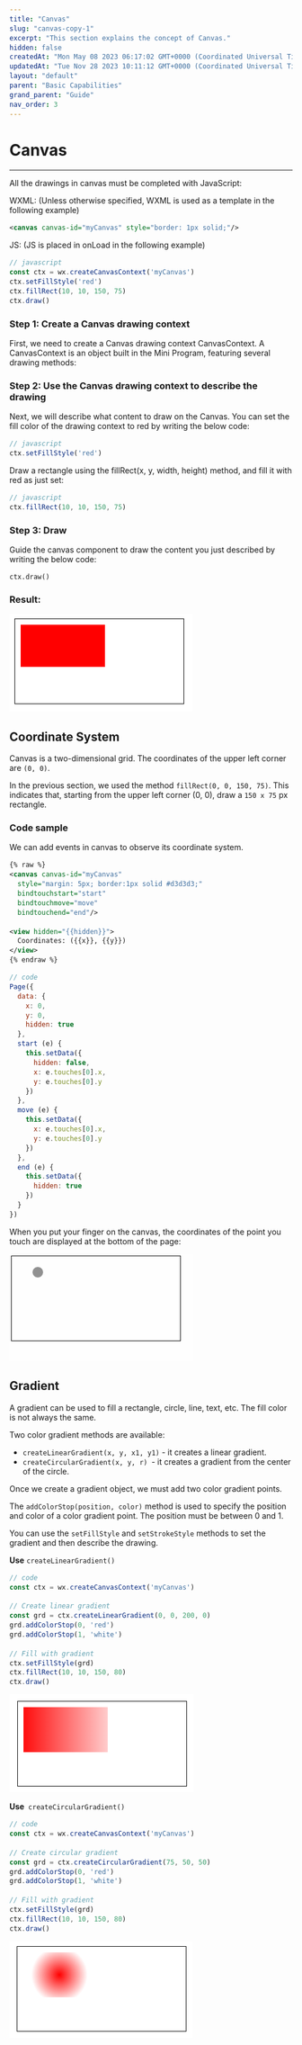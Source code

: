 ```yaml
---
title: "Canvas"
slug: "canvas-copy-1"
excerpt: "This section explains the concept of Canvas."
hidden: false
createdAt: "Mon May 08 2023 06:17:02 GMT+0000 (Coordinated Universal Time)"
updatedAt: "Tue Nov 28 2023 10:11:12 GMT+0000 (Coordinated Universal Time)"
layout: "default"
parent: "Basic Capabilities"
grand_parent: "Guide"
nav_order: 3
---
```

# Canvas 
*** 
All the drawings in canvas must be completed with JavaScript:

WXML: (Unless otherwise specified, WXML is used as a template in the following example)

```xml
<canvas canvas-id="myCanvas" style="border: 1px solid;"/>
```

JS: (JS is placed in onLoad in the following example)

```javascript
// javascript
const ctx = wx.createCanvasContext('myCanvas')
ctx.setFillStyle('red')
ctx.fillRect(10, 10, 150, 75)
ctx.draw()
```

### Step 1: Create a Canvas drawing context

First, we need to create a Canvas drawing context CanvasContext. A CanvasContext is an object built in the Mini Program, featuring several drawing methods:

### Step 2: Use the Canvas drawing context to describe the drawing

Next, we will describe what content to draw on the Canvas. You can set the fill color of the drawing context to red by writing the below code:

```javascript
// javascript
ctx.setFillStyle('red')
```

Draw a rectangle using the fillRect(x, y, width, height) method, and fill it with red as just set:

```javascript
// javascript
ctx.fillRect(10, 10, 150, 75)
```

### Step 3: Draw

Guide the canvas component to draw the content you just described by writing the below code:

```
ctx.draw()
```

### Result:

![](../../assets/images/ae703c7-18.png)

## Coordinate System

Canvas is a two-dimensional grid. The coordinates of the upper left corner are `(0, 0)`.

In the previous section, we used the method `fillRect(0, 0, 150, 75)`. This indicates that, starting from the upper left corner (0, 0), draw a `150 x 75` px rectangle.

### Code sample

We can add events in canvas to observe its coordinate system.

```xml
{% raw %}
<canvas canvas-id="myCanvas"
  style="margin: 5px; border:1px solid #d3d3d3;"
  bindtouchstart="start"
  bindtouchmove="move"
  bindtouchend="end"/>

<view hidden="{{hidden}}">
  Coordinates: ({{x}}, {{y}})
</view>
{% endraw %}
```

```javascript
// code
Page({
  data: {
    x: 0,
    y: 0,
    hidden: true
  },
  start (e) {
    this.setData({
      hidden: false,
      x: e.touches[0].x,
      y: e.touches[0].y
    })
  },
  move (e) {
    this.setData({
      x: e.touches[0].x,
      y: e.touches[0].y
    })
  },
  end (e) {
    this.setData({
      hidden: true
    })
  }
})
```

When you put your finger on the canvas, the coordinates of the point you touch are displayed at the bottom of the page:

![](../../assets/images/acc274a-19.gif)

## Gradient

A gradient can be used to fill a rectangle, circle, line, text, etc. The fill color is not always the same.

Two color gradient methods are available:

- `createLinearGradient(x, y, x1, y1)` - it creates a linear gradient.
- `createCircularGradient(x, y, r) `- it creates a gradient from the center of the circle.

Once we create a gradient object, we must add two color gradient points.

The `addColorStop(position, color)` method is used to specify the position and color of a color gradient point. The position must be between 0 and 1.

You can use the `setFillStyle` and `setStrokeStyle` methods to set the gradient and then describe the drawing.

**Use** `createLinearGradient()`

```javascript
// code
const ctx = wx.createCanvasContext('myCanvas')

// Create linear gradient
const grd = ctx.createLinearGradient(0, 0, 200, 0)
grd.addColorStop(0, 'red')
grd.addColorStop(1, 'white')

// Fill with gradient
ctx.setFillStyle(grd)
ctx.fillRect(10, 10, 150, 80)
ctx.draw()
```

![](../../assets/images/4c3bf39-20.png)

**Use**` createCircularGradient()`

```javascript
// code
const ctx = wx.createCanvasContext('myCanvas')

// Create circular gradient
const grd = ctx.createCircularGradient(75, 50, 50)
grd.addColorStop(0, 'red')
grd.addColorStop(1, 'white')

// Fill with gradient
ctx.setFillStyle(grd)
ctx.fillRect(10, 10, 150, 80)
ctx.draw()
```

![](../../assets/images/af45648-21.png)

